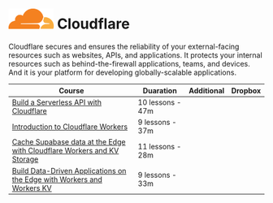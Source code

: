 # <img src="https://raw.githubusercontent.com/Zenfection/Image/master/2023/07/06-13-59-01-NET-6676335b.png" title="" alt="NET-6676335b.png" width="89"> Cloudflare

Cloudflare secures and ensures the reliability of your external-facing resources such as websites, APIs, and applications. It protects your internal resources such as behind-the-firewall applications, teams, and devices. And it is your platform for developing globally-scalable applications.

| Course                                                                                                                                                                               | Duaration        | Additional | Dropbox |
| ------------------------------------------------------------------------------------------------------------------------------------------------------------------------------------ | ---------------- | ---------- | ------- |
| [Build a Serverless API with Cloudflare](https://egghead.io/courses/build-a-serverless-api-with-cloudflare-workers-d67ca551)                                                         | 10 lessons - 47m |            |         |
| [Introduction to Cloudflare Workers](https://egghead.io/courses/introduction-to-cloudflare-workers-5aa3)                                                                             | 9 lessons - 37m  |            |         |
| [Cache Supabase data at the Edge with Cloudflare Workers and KV Storage](https://egghead.io/courses/cache-supabase-data-at-the-edge-with-cloudflare-workers-and-kv-storage-883c7959) | 11 lessons - 28m |            |         |
| [Build Data-Driven Applications on the Edge with Workers and Workers KV](https://egghead.io/courses/build-data-driven-applications-on-the-edge-with-workers-and-workers-kv-4932f3ea) | 9 lessons - 33m  |            |         |
